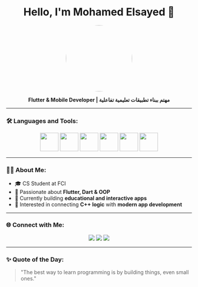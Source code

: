 <h1 align="center">Hello, I'm Mohamed Elsayed 👋</h1>
<p align="center">
  <img src="https://i.ibb.co/nqfvYnq6/your-image.png" width="180" style="border-radius:50%" />
</p>
<p align="center">
  <b>Flutter & Mobile Developer | مهتم ببناء تطبيقات تعليمية تفاعلية</b>
</p>

---

### 🛠️ Languages and Tools:
<p align="center">
  <img src="https://cdn.jsdelivr.net/gh/devicons/devicon/icons/cplusplus/cplusplus-original.svg" width="50"/>
  <img src="https://cdn.jsdelivr.net/gh/devicons/devicon/icons/csharp/csharp-original.svg" width="50"/>
  <img src="https://cdn.jsdelivr.net/gh/devicons/devicon/icons/dart/dart-original.svg" width="50"/>
  <img src="https://cdn.jsdelivr.net/gh/devicons/devicon/icons/flutter/flutter-original.svg" width="50"/>
  <img src="https://cdn.jsdelivr.net/gh/devicons/devicon/icons/firebase/firebase-plain.svg" width="50"/>
  <img src="https://cdn.jsdelivr.net/gh/devicons/devicon/icons/git/git-original.svg" width="50"/>
</p>

---

### 👨‍💻 About Me:
- 🎓 CS Student at FCI
- 💙 Passionate about **Flutter, Dart & OOP**
- 🚀 Currently building **educational and interactive apps**
- 🧠 Interested in connecting **C++ logic** with **modern app development**

---

### 🌐 Connect with Me:
<p align="center">
  <a href="mailto:moo2244a@gmail.com"><img src="https://img.shields.io/badge/Gmail-D14836?style=for-the-badge&logo=gmail&logoColor=white"></a>
  <a href="https://www.linkedin.com/in/mohamed-sayed-6317ba34b"><img src="https://img.shields.io/badge/LinkedIn-0077b5?style=for-the-badge&logo=linkedin&logoColor=white"></a>
  <a href="https://www.facebook.com/mhmd.alsydhsn.5565352"><img src="https://img.shields.io/badge/Facebook-1877f2?style=for-the-badge&logo=facebook&logoColor=white"></a>
</p>

---

### ✨ Quote of the Day:
> "The best way to learn programming is by building things, even small ones."
